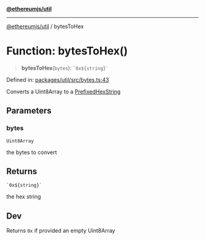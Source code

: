 [**@ethereumjs/util**](../README.md)

***

[@ethereumjs/util](../README.md) / bytesToHex

# Function: bytesToHex()

> **bytesToHex**(`bytes`): `` `0x${string}` ``

Defined in: [packages/util/src/bytes.ts:43](https://github.com/ethereumjs/ethereumjs-monorepo/blob/master/packages/util/src/bytes.ts#L43)

Converts a Uint8Array to a [PrefixedHexString](../type-aliases/PrefixedHexString.md)

## Parameters

### bytes

`Uint8Array`

the bytes to convert

## Returns

`` `0x${string}` ``

the hex string

## Dev

Returns `0x` if provided an empty Uint8Array
